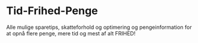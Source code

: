 # Tid-Frihed-Penge
Alle mulige sparetips, skatteforhold og optimering og pengeinformation for at opnå flere penge, mere tid og mest af alt FRIHED!
